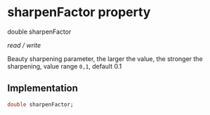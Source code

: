 


# sharpenFactor property







double sharpenFactor
  
_<span class="feature">read / write</span>_



<p>Beauty sharpening parameter, the larger the value, the stronger the sharpening, value range <code>0,1</code>, default 0.1</p>



## Implementation

```dart
double sharpenFactor;
```







